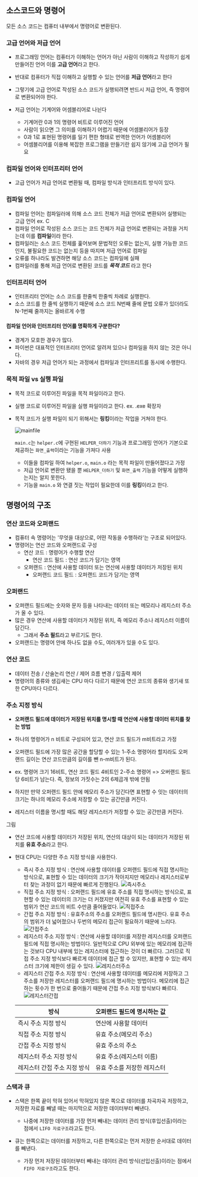 ## 소스코드와 명령어

모든 소스 코드는 컴퓨터 내부에서 명령어로 변환된다.

### 고급 언어와 저급 언어

- 프로그래밍 언어는 컴퓨터가 이해하는 언어가 아닌 사람이 이해하고 작성하기 쉽게 만들어진 언어
  이를 **고급 언어**라고 한다.

- 반대로 컴퓨터가 직접 이해하고 실행할 수 있는 언어를 **저급 언어**라고 한다
- 그렇기에 고급 언어로 작성된 소스 코드가 실행되려면 반드시 저급 언어, 즉 명령어로 변환되어야 한다.

- 저급 언어는 기계어와 어셈블리어로 나뉜다
  - 기계어란 0과 1의 명령어 비트로 이루어진 언어
  - 사람이 읽으면 그 의미를 이해하기 어렵기 때문에 어셈블리어가 등장
  - 0과 1로 표현된 명령어를 일기 편한 형태로 번역한 언어가 어셈블리어
  - 어셈블리어를 이용해 복잡한 프로그램을 만들기란 쉽지 않기에 고급 언어가 필요

### 컴파일 언어와 인터프리터 언어

- 고급 언어가 저급 언어로 변환될 때, 컴파일 방식과 인터프리트 방식이 있다.

### 컴파일 언어

- 컴파일 언어는 컴파일러에 의해 소스 코드 전체가 저급 언어로 변환되어 실행되는 고급 언어 ex. C
- 컴파일 언어로 작성된 소스 코드는 코드 전체가 저급 언어로 변환되는 과정을 거치는데 이를 **컴파일**이라 한다.
- 컴파일러는 소스 코드 전체를 훑어보며 문법적인 오류는 없는지, 실행 가능한 코드인지, 불필요한 코드는 없는지 등을 따지며 저급 언어로 컴파일
- 오류를 하나라도 발견하면 해당 소스 코드는 컴파일에 실패
- 컴파일러를 통해 저급 언어로 변환된 코드를 **_목적 코드_** 라고 한다

### 인터프리터 언어

- 인터프리터 언어는 소스 코드를 한줄씩 한줄씩 차례로 실행한다.
- 소스 코드를 한 줄씩 실행하기 때문에 소스 코드 N번째 줄에 문법 오류가 있더라도 N-1번째 줄까지는 올바르게 수행

#### 컴파일 언어와 인터프리터 언어를 명확하게 구분한다?

- 경계가 모호한 경우가 많다.
- 파이썬은 대표적인 인터프리터 언어로 알려져 있으나 컴파일을 하지 않는 것은 아니다.
- 자바의 경우 저급 언어가 되는 과정에서 컴파일과 인터프리트를 동시에 수행한다.

### 목적 파일 vs 실행 파일

- 목적 코드로 이루어진 파일을 목적 파일이라고 한다.
- 실행 코드로 이루어진 파일을 실행 파일이라고 한다. ex. .exe 확장자

- 목적 코드가 실행 파일이 되기 위해서는 **링킹**이라는 작업을 거쳐야 한다.

  ![mainfile](https://github.com/zhwltlr/CS-Study/assets/100506719/f225ad8c-6a77-4bfe-a62d-98e81ead69ec)

  `main.c`는 `helper.c`에 구현된 `HELPER_더하기` 기능과 프로그래밍 언어가 기본으로 제공하는 `화면_출력`이라는 기능을 가져다 사용

  - 이들을 컴파일 하여 `helper.o`, `main.o` 라는 목적 파일이 만들어졌다고 가정
  - 저급 언어로 변환만 됐을 뿐 `HELPER_더하기` 및 `화면_출력` 기능을 어떻게 실행하는지는 알지 못한다.
  - 기능을 `main.o` 와 연결 짓는 작업이 필요한데 이를 **링킹**이라고 한다.

## 명령어의 구조

### 연산 코드와 오퍼랜드

- 컴퓨터 속 명령어는 '무엇을 대상으로, 어떤 작동을 수행하라'는 구조로 되어있다.
- 명령어는 연산 코드와 오퍼랜드로 구성
  - 연산 코드 : 명령어가 수행할 연산
    - 연산 코드 필드 : 연산 코드가 담기는 영역
  - 오퍼랜드 : 연산에 사용할 데이터 또는 연산에 사용할 데이터가 저장된 위치
    - 오퍼랜드 코드 필드 : 오퍼랜드 코드가 담기는 영역

### 오퍼랜드

- 오퍼랜드 필드에는 숫자와 문자 등을 나타내는 데이터 또는 메모리나 레지스터 주소가 올 수 있다.
- 많은 경우 연산에 사용할 데이터가 저장된 위치, 즉 메모리 주소나 레지스터 이름이 담긴다.
  - 그래서 **주소 필드**라고 부르기도 한다.
- 오퍼랜드는 명령어 안에 하나도 없을 수도, 여러개가 있을 수도 있다.

### 연산 코드

- 데이터 전송 / 산술논리 연산 / 제어 흐름 변경 / 입출력 제어
- 명령어의 종류와 생김새는 CPU 마다 다르기 때문에 연산 코드의 종류와 생기새 또한 CPU마다 다르다.

### 주소 지정 방식

- **오퍼랜드 필드에 데이터가 저장된 위치를 명시할 때 연산에 사용할 데이터 위치를 찾는 방법**
- 하나의 명령어가 n 비트로 구성되어 있고, 연산 코드 필드가 m비트라고 가정
- 오퍼랜드 필드에 가장 많은 공간을 할당할 수 있는 1-주소 명령어라 할지라도 오퍼랜드 길이는 연산 코드만큼의 길이를 뺀 n-m비트가 된다.
- ex. 명령어 크기 16비트, 연산 코드 필드 4비트인 2-주소 명령어
  => 오버랜드 필드당 6비트가 남는다. 즉, 정보의 가짓수는 2의 6제곱개 밖에 안됨

- 하지만 만약 오퍼랜드 필드 안에 메모리 주소가 담긴다면 표현할 수 잇는 데이터의 크기는 하나의 메모리 주소에 저장할 수 있는 공간만큼 커진다.
- 레지스터 이름을 명시할 때도 해당 레지스터가 저장할 수 있는 공간만큼 커진다.

그림

- 연산 코드에 사용할 데이터가 저장된 위치, 연산의 대상이 되는 데이터가 저장된 위치를 **유효 주소**라고 한다.

- 현대 CPU는 다양한 주소 지정 방식을 사용한다.

  - 즉시 주소 지정 방식 : 연산에 사용할 데이터를 오퍼랜드 필드에 직접 명시하는 방식으로, 표현할 수 있는 데이터의 크기가 작아지지만 메모리나 레지스터로부터 찾는 과정이 없기 때문에 빠르게 진행된다.
    ![즉시주소](https://github.com/zhwltlr/CS-Study/assets/100506719/cbe24fa0-88bd-49d1-b560-f1f4031fca5f)
  - 직접 주소 지정 방식 : 오퍼랜드 필드에 유효 주소를 직접 명시하는 방식으로, 표현할 수 있는 데이터의 크기는 더 커졌지만 여전히 유효 주소를 표현할 수 있는 범위가 연산 코드의 비트 수만큼 줄어들었다.
    ![직접주소](https://github.com/zhwltlr/CS-Study/assets/100506719/f71e8b44-afa0-4579-8d03-be70d745d3c9)
  - 간접 주소 지정 방식 : 유효주소의 주소를 오퍼랜드 필드에 명시한다. 유효 주소의 범위가 더 넓어졌으나 두번의 메모리 접근이 필요하기 때문에 느리다.
    ![간접주소](https://github.com/zhwltlr/CS-Study/assets/100506719/05d5bac9-4f37-4ee8-9ade-cc389b9c3988)
  - 레지스터 주소 지정 방식 : 연산에 사용할 데이터를 저장한 레지스터를 오퍼랜드 필드에 직접 명시하는 방법이다. 일반적으로 CPU 외부에 있는 메모리에 접근하는 것보다 CPU 내부에 있는 레지스터에 접근하는 것이 더 빠르다. 그러므로 직접 주소 지정 방식보다 빠르게 데이터에 접근 할 수 있지만, 표현할 수 있는 레지스터 크기에 제한이 생길 수 있다.
    ![레지스터주소](https://github.com/zhwltlr/CS-Study/assets/100506719/60bbcb21-cc2d-4f3c-b650-630a52de12f6)
  - 레지스터 간접 주소 지정 방식 : 연산에 사용할 데이터를 메모리에 저장하고 그 주소를 저장한 레지스터를 오퍼랜드 필드에 명시하는 방법이다. 메모리에 접근하는 횟수가 한 번으로 줄어들기 때문에 간접 주소 지정 방식보다 빠르다.
    ![레지스터간접](https://github.com/zhwltlr/CS-Study/assets/100506719/91b53011-03be-4ad8-9e2b-bd0d5c21c7c6)

  | 방식                         | 오퍼랜드 필드에 명시하는 값 |
  | ---------------------------- | --------------------------- |
  | 즉시 주소 지정 방식          | 연산에 사용할 데이터        |
  | 직접 주소 지정 방식          | 유효 주소(메모리 주소)      |
  | 간접 주소 지정 방식          | 유효 주소의 주소            |
  | 레지스터 주소 지정 방식      | 유효 주소(레지스터 이름)    |
  | 레지스터 간접 주소 지정 방식 | 유효 주소를 저장한 레지스터 |

### 스택과 큐

- 스택은 한쪽 끝이 막혀 있어서 막혀있지 않은 쪽으로 데이터를 차곡차곡 저장하고, 저장한 자료를 빼낼 때는 마지막으로 저장한 데이터부터 빼낸다.

  - 나중에 저장한 데이터를 가장 먼저 빼내는 데이터 관리 방식(후입선출)이라는 점에서 `LIFO 자료구조`라고도 한다.

- 큐는 한쪽으로는 데이터를 저장하고, 다른 한쪽으로는 먼저 저장한 순서대로 데이터를 빼낸다.
  - 가장 먼저 저장된 데이터부터 빼내는 데이터 관리 방식(선입선출)이라는 점에서 `FIFO 자료구조`라고도 한다.

